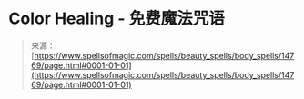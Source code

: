 <!--yml

category: 未分类

date: 2024-06-12 18:53:50

-->

# Color Healing - 免费魔法咒语

> 来源：[https://www.spellsofmagic.com/spells/beauty_spells/body_spells/14769/page.html#0001-01-01](https://www.spellsofmagic.com/spells/beauty_spells/body_spells/14769/page.html#0001-01-01)
